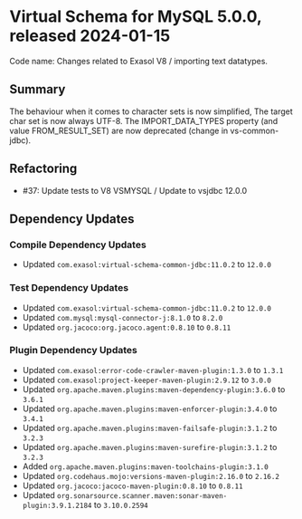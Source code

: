 # Virtual Schema for MySQL 5.0.0, released 2024-01-15

Code name: Changes related to Exasol V8 / importing text datatypes.

## Summary

The behaviour when it comes to character sets is now simplified,
The target char set is now always UTF-8.
The IMPORT_DATA_TYPES property (and value FROM_RESULT_SET) are now deprecated (change in vs-common-jdbc).

## Refactoring

* #37: Update tests to V8 VSMYSQL / Update to vsjdbc 12.0.0

## Dependency Updates

### Compile Dependency Updates

* Updated `com.exasol:virtual-schema-common-jdbc:11.0.2` to `12.0.0`

### Test Dependency Updates

* Updated `com.exasol:virtual-schema-common-jdbc:11.0.2` to `12.0.0`
* Updated `com.mysql:mysql-connector-j:8.1.0` to `8.2.0`
* Updated `org.jacoco:org.jacoco.agent:0.8.10` to `0.8.11`

### Plugin Dependency Updates

* Updated `com.exasol:error-code-crawler-maven-plugin:1.3.0` to `1.3.1`
* Updated `com.exasol:project-keeper-maven-plugin:2.9.12` to `3.0.0`
* Updated `org.apache.maven.plugins:maven-dependency-plugin:3.6.0` to `3.6.1`
* Updated `org.apache.maven.plugins:maven-enforcer-plugin:3.4.0` to `3.4.1`
* Updated `org.apache.maven.plugins:maven-failsafe-plugin:3.1.2` to `3.2.3`
* Updated `org.apache.maven.plugins:maven-surefire-plugin:3.1.2` to `3.2.3`
* Added `org.apache.maven.plugins:maven-toolchains-plugin:3.1.0`
* Updated `org.codehaus.mojo:versions-maven-plugin:2.16.0` to `2.16.2`
* Updated `org.jacoco:jacoco-maven-plugin:0.8.10` to `0.8.11`
* Updated `org.sonarsource.scanner.maven:sonar-maven-plugin:3.9.1.2184` to `3.10.0.2594`
